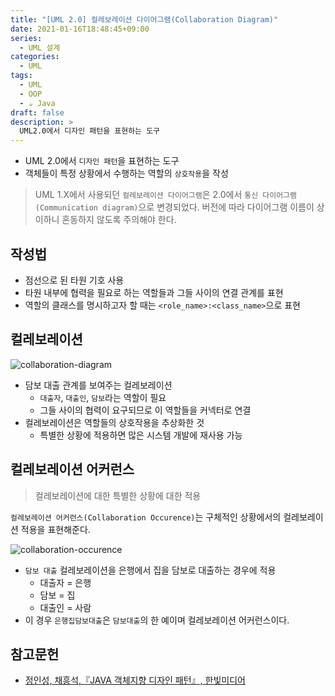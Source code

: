 ```yaml
---
title: "[UML 2.0] 컬레보레이션 다이어그램(Collaboration Diagram)"
date: 2021-01-16T18:48:45+09:00
series:
  - UML 설계
categories:
  - UML
tags:
  - UML
  - OOP
  - ☕️ Java
draft: false
description: >
  UML2.0에서 디자인 패턴을 표현하는 도구
---
```


- UML 2.0에서 `디자인 패턴`을 표현하는 도구
- 객체들이 특정 상황에서 수행하는 역할의 `상호작용`을 작성

> UML 1.X에서 사용되던 `컬레보레이션 다이어그램`은 2.0에서 `통신 다이어그램(Communication diagram)`으로 변경되었다. 버전에 따라 다이어그램 이름이 상이하니 혼동하지 않도록 주의해야 한다.

작성법
---

- 점선으로 된 타원 기호 사용
- 타원 내부에 협력을 필요로 하는 역할들과 그들 사이의 연결 관계를 표현
- 역할의 클래스를 명시하고자 할 때는 `<role_name>:<class_name>`으로 표현

컬레보레이션
---

![collaboration-diagram](/images/uml/collaboration-diagram/collaboration-diagram.jpg#center)

- 담보 대출 관계를 보여주는 컬레보레이션
    - `대출자`, `대출인`, `담보`라는 역할이 필요
    - 그들 사이의 협력이 요구되므로 이 역할들을 커넥터로 연결 
- 컬레보레이션은 역할들의 상호작용을 추상화한 것
    - 특별한 상황에 적용하면 많은 시스템 개발에 재사용 가능

컬레보레이션 어커런스
---

> 컬레보레이션에 대한 특별한 상황에 대한 적용

`컬레보레이션 어커런스(Collaboration Occurence)`는 구체적인 상황에서의 컬레보레이션 적용을 표현해준다.

![collaboration-occurence](/images/uml/collaboration-diagram/collaboration-occurence.jpg#center)

- `담보 대출` 컬레보레이션을 은행에서 집을 담보로 대출하는 경우에 적용
    - 대출자 = 은행
    - 담보 = 집
    - 대출인 = 사람
- 이 경우 `은행집담보대출`은 `담보대출`의 한 예이며 컬레보레이션 어커런스이다.

참고문헌
---

- [정인성, 채흥석,『JAVA 객체지향 디자인 패턴』, 한빛미디어](http://www.yes24.com/Product/Goods/12501269)
